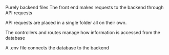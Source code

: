 Purely backend files
The front end makes requests to the backend through API requests

API requests are placed in a single folder all on their own.


The controllers and routes manage how information is accessed from the database

A .env file connects the database to the backend 